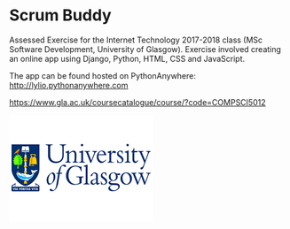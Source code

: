 # Scrum Buddy

Assessed Exercise for the Internet Technology 2017-2018 class (MSc Software Development, University of Glasgow). 
Exercise involved creating an online app using Django, Python, HTML, CSS and JavaScript.

The app can be found hosted on PythonAnywhere: http://lylio.pythonanywhere.com

https://www.gla.ac.uk/coursecatalogue/course/?code=COMPSCI5012

![Glasgow Uni](../Glasgow-Uni-logo.png)
